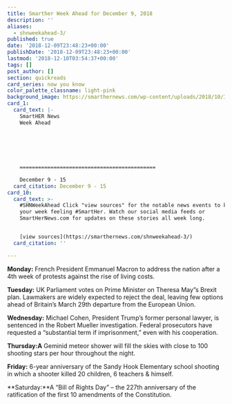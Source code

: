 ```yaml
---
title: Smarther Week Ahead for December 9, 2018
description: ''
aliases:
  - shnweekahead-3/
published: true
date: '2018-12-09T23:48:23+00:00'
publishDate: '2018-12-09T23:48:23+00:00'
lastmod: '2018-12-10T03:54:37+00:00'
tags: []
post_author: []
section: quickreads
card_series: now you know
color_palette_classname: light-pink
background_image: https://smarthernews.com/wp-content/uploads/2018/10/IMG_5010-min-scaled.jpg
card_1:
  card_text: |-
    SmartHER News  
    Week Ahead  
      
      
      
      
      

    ============================================

    December 9 - 15
  card_citation: December 9 - 15
card_10:
  card_text: >-
    #SHNWeekAhead Click "view sources" for the notable news events to kick off
    your week feeling #SmartHer. Watch our social media feeds or
    SmartHerNews.com for updates on these stories all week long.


    [view sources](https://smarthernews.com/shnweekahead-3/)
  card_citation: ''

---
```

**Monday:** French President Emmanuel Macron to address the nation after a 4th week of protests against the rise of living costs.

**Tuesday:** UK Parliament votes on Prime Minister on Theresa May”s Brexit plan. Lawmakers are widely expected to reject the deal, leaving few options ahead of Britain’s March 29th departure from the European Union.

**Wednesday:** Michael Cohen, President Trump’s former personal lawyer, is sentenced in the Robert Mueller investigation. Federal prosecutors have requested a “substantial term if imprisonment,” even with his cooperation.

**Thursday:A** Geminid meteor shower will fill the skies with close to 100 shooting stars per hour throughout the night.

**Friday:** 6-year anniversary of the Sandy Hook Elementary school shooting in which a shooter killed 20 children, 6 teachers & himself.

**Saturday:**A “Bill of Rights Day” – the 227th anniversary of the ratification of the first 10 amendments of the Constitution.